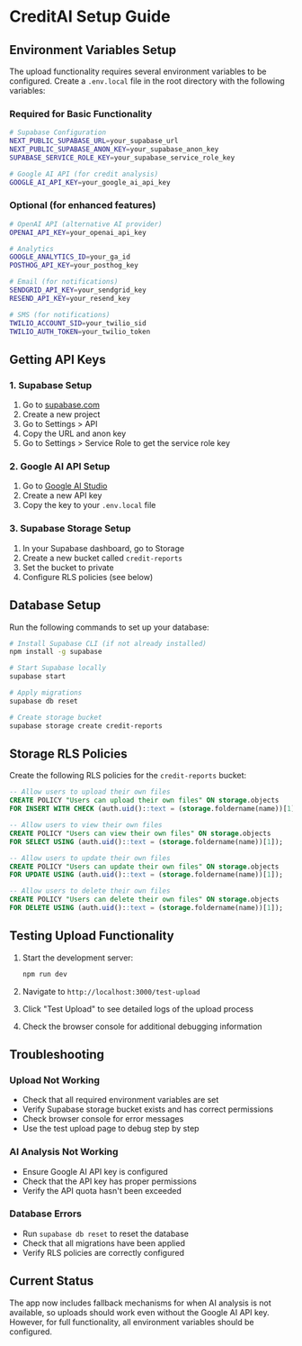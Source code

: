 # CreditAI Setup Guide

## Environment Variables Setup

The upload functionality requires several environment variables to be configured. Create a `.env.local` file in the root directory with the following variables:

### Required for Basic Functionality

```bash
# Supabase Configuration
NEXT_PUBLIC_SUPABASE_URL=your_supabase_url
NEXT_PUBLIC_SUPABASE_ANON_KEY=your_supabase_anon_key
SUPABASE_SERVICE_ROLE_KEY=your_supabase_service_role_key

# Google AI API (for credit analysis)
GOOGLE_AI_API_KEY=your_google_ai_api_key
```

### Optional (for enhanced features)

```bash
# OpenAI API (alternative AI provider)
OPENAI_API_KEY=your_openai_api_key

# Analytics
GOOGLE_ANALYTICS_ID=your_ga_id
POSTHOG_API_KEY=your_posthog_key

# Email (for notifications)
SENDGRID_API_KEY=your_sendgrid_key
RESEND_API_KEY=your_resend_key

# SMS (for notifications)
TWILIO_ACCOUNT_SID=your_twilio_sid
TWILIO_AUTH_TOKEN=your_twilio_token
```

## Getting API Keys

### 1. Supabase Setup
1. Go to [supabase.com](https://supabase.com)
2. Create a new project
3. Go to Settings > API
4. Copy the URL and anon key
5. Go to Settings > Service Role to get the service role key

### 2. Google AI API Setup
1. Go to [Google AI Studio](https://aistudio.google.com/)
2. Create a new API key
3. Copy the key to your `.env.local` file

### 3. Supabase Storage Setup
1. In your Supabase dashboard, go to Storage
2. Create a new bucket called `credit-reports`
3. Set the bucket to private
4. Configure RLS policies (see below)

## Database Setup

Run the following commands to set up your database:

```bash
# Install Supabase CLI (if not already installed)
npm install -g supabase

# Start Supabase locally
supabase start

# Apply migrations
supabase db reset

# Create storage bucket
supabase storage create credit-reports
```

## Storage RLS Policies

Create the following RLS policies for the `credit-reports` bucket:

```sql
-- Allow users to upload their own files
CREATE POLICY "Users can upload their own files" ON storage.objects
FOR INSERT WITH CHECK (auth.uid()::text = (storage.foldername(name))[1]);

-- Allow users to view their own files
CREATE POLICY "Users can view their own files" ON storage.objects
FOR SELECT USING (auth.uid()::text = (storage.foldername(name))[1]);

-- Allow users to update their own files
CREATE POLICY "Users can update their own files" ON storage.objects
FOR UPDATE USING (auth.uid()::text = (storage.foldername(name))[1]);

-- Allow users to delete their own files
CREATE POLICY "Users can delete their own files" ON storage.objects
FOR DELETE USING (auth.uid()::text = (storage.foldername(name))[1]);
```

## Testing Upload Functionality

1. Start the development server:
   ```bash
   npm run dev
   ```

2. Navigate to `http://localhost:3000/test-upload`

3. Click "Test Upload" to see detailed logs of the upload process

4. Check the browser console for additional debugging information

## Troubleshooting

### Upload Not Working
- Check that all required environment variables are set
- Verify Supabase storage bucket exists and has correct permissions
- Check browser console for error messages
- Use the test upload page to debug step by step

### AI Analysis Not Working
- Ensure Google AI API key is configured
- Check that the API key has proper permissions
- Verify the API quota hasn't been exceeded

### Database Errors
- Run `supabase db reset` to reset the database
- Check that all migrations have been applied
- Verify RLS policies are correctly configured

## Current Status

The app now includes fallback mechanisms for when AI analysis is not available, so uploads should work even without the Google AI API key. However, for full functionality, all environment variables should be configured. 